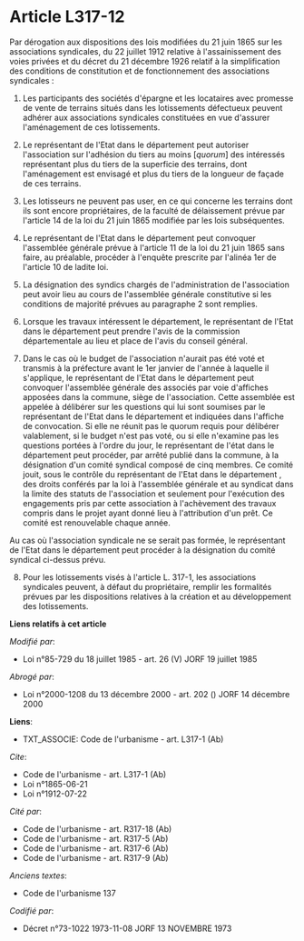 # Article L317-12

Par dérogation aux dispositions des lois modifiées du 21 juin 1865 sur les associations syndicales, du 22 juillet 1912
relative à l'assainissement des voies privées et du décret du 21 décembre 1926 relatif à la simplification des conditions de
constitution et de fonctionnement des associations syndicales :

1. Les participants des sociétés d'épargne et les locataires avec promesse de vente de terrains situés dans les lotissements
défectueux peuvent adhérer aux associations syndicales constituées en vue d'assurer l'aménagement de ces lotissements.

2. Le représentant de l'Etat dans le département peut autoriser l'association sur l'adhésion du tiers au moins [*quorum*] des
intéressés représentant plus du tiers de la superficie des terrains, dont l'aménagement est envisagé et plus du tiers de la
longueur de façade de ces terrains.

3. Les lotisseurs ne peuvent pas user, en ce qui concerne les terrains dont ils sont encore propriétaires, de la faculté de
délaissement prévue par l'article 14 de la loi du 21 juin 1865 modifiée par les lois subséquentes.

4. Le représentant de l'Etat dans le département peut convoquer l'assemblée générale prévue à l'article 11 de la loi du 21
juin 1865 sans faire, au préalable, procéder à l'enquête prescrite par l'alinéa 1er de l'article 10 de ladite loi.

5. La désignation des syndics chargés de l'administration de l'association peut avoir lieu au cours de l'assemblée générale
constitutive si les conditions de majorité prévues au paragraphe 2 sont remplies.

6. Lorsque les travaux intéressent le département, le représentant de l'Etat dans le département peut prendre l'avis de la
commission départementale au lieu et place de l'avis du conseil général.

7. Dans le cas où le budget de l'association n'aurait pas été voté et transmis à la préfecture avant le 1er janvier de
l'année à laquelle il s'applique, le représentant de l'Etat dans le département peut convoquer l'assemblée générale des
associés par voie d'affiches apposées dans la commune, siège de l'association. Cette assemblée est appelée à délibérer sur
les questions qui lui sont soumises par le représentant de l'Etat dans le département et indiquées dans l'affiche de
convocation. Si elle ne réunit pas le quorum requis pour délibérer valablement, si le budget n'est pas voté, ou si elle
n'examine pas les questions portées à l'ordre du jour, le représentant de l'état dans le département peut procéder, par
arrêté publié dans la commune, à la désignation d'un comité syndical composé de cinq membres. Ce comité jouit, sous le
contrôle du représentant de l'Etat dans le département , des droits conférés par la loi à l'assemblée générale et au syndicat
dans la limite des statuts de l'association et seulement pour l'exécution des engagements pris par cette association à
l'achèvement des travaux compris dans le projet ayant donné lieu à l'attribution d'un prêt. Ce comité est renouvelable chaque
année.

Au cas où l'association syndicale ne se serait pas formée, le représentant de l'Etat dans le département peut procéder à la
désignation du comité syndical ci-dessus prévu.

8. Pour les lotissements visés à l'article L. 317-1, les associations syndicales peuvent, à défaut du propriétaire, remplir
les formalités prévues par les dispositions relatives à la création et au développement des lotissements.

**Liens relatifs à cet article**

_Modifié par_:

  - Loi n°85-729 du 18 juillet 1985 - art. 26 (V) JORF 19 juillet 1985

_Abrogé par_:

  - Loi n°2000-1208 du 13 décembre 2000 - art. 202 () JORF 14 décembre 2000

**Liens**:

  - TXT_ASSOCIE: Code de l'urbanisme - art. L317-1 (Ab)

_Cite_:

  - Code de l'urbanisme - art. L317-1 (Ab)
  - Loi n°1865-06-21
  - Loi n°1912-07-22

_Cité par_:

  - Code de l'urbanisme - art. R317-18 (Ab)
  - Code de l'urbanisme - art. R317-5 (Ab)
  - Code de l'urbanisme - art. R317-6 (Ab)
  - Code de l'urbanisme - art. R317-9 (Ab)

_Anciens textes_:

  - Code de l'urbanisme 137

_Codifié par_:

  - Décret n°73-1022 1973-11-08 JORF 13 NOVEMBRE 1973
